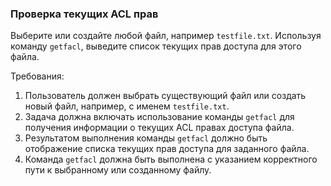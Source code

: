 
### Проверка текущих ACL прав

Выберите или создайте любой файл, например `testfile.txt`. Используя команду `getfacl`, выведите список текущих прав доступа для этого файла.

Требования:
1. Пользователь должен выбрать существующий файл или создать новый файл, например, с именем `testfile.txt`.
2. Задача должна включать использование команды `getfacl` для получения информации о текущих ACL правах доступа файла.
3. Результатом выполнения команды `getfacl` должно быть отображение списка текущих прав доступа для заданного файла.
4. Команда `getfacl` должна быть выполнена с указанием корректного пути к выбранному или созданному файлу.